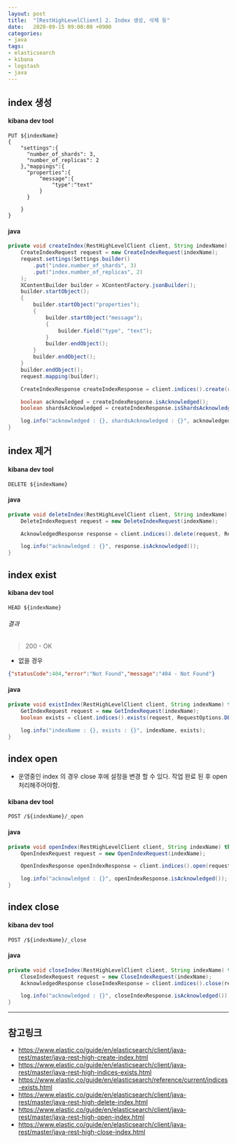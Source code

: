 ```yaml
---
layout: post
title:  "[RestHighLevelClient] 2. Index 생성, 삭제 등"
date:   2020-09-15 09:00:00 +0900
categories:
- java
tags:
- elasticsearch
- kibana
- logstash
- java
---
```


## index 생성
#### kibana dev tool
```
PUT ${indexName}
{
    "settings":{
      "number_of_shards": 3,
      "number_of_replicas": 2
    },"mappings":{
      "properties":{
          "message":{
              "type":"text"
          }
      }
        
    }
}
```

#### java
```java
private void createIndex(RestHighLevelClient client, String indexName) throws IOException {
    CreateIndexRequest request = new CreateIndexRequest(indexName);
    request.settings(Settings.builder()
        .put("index.number_of_shards", 3)
        .put("index.number_of_replicas", 2)
    );
    XContentBuilder builder = XContentFactory.jsonBuilder();
    builder.startObject();
    {
        builder.startObject("properties");
        {
            builder.startObject("message");
            {
                builder.field("type", "text");
            }
            builder.endObject();
        }
        builder.endObject();
    }
    builder.endObject();
    request.mapping(builder);

    CreateIndexResponse createIndexResponse = client.indices().create(request, RequestOptions.DEFAULT);

    boolean acknowledged = createIndexResponse.isAcknowledged();
    boolean shardsAcknowledged = createIndexResponse.isShardsAcknowledged();

    log.info("acknowledged : {}, shardsAcknowledged : {}", acknowledged, shardsAcknowledged);
}
```

## index 제거
#### kibana dev tool
```
DELETE ${indexName}
```

#### java
```java
private void deleteIndex(RestHighLevelClient client, String indexName) throws IOException {
    DeleteIndexRequest request = new DeleteIndexRequest(indexName);

    AcknowledgedResponse response = client.indices().delete(request, RequestOptions.DEFAULT);

    log.info("acknowledged : {}", response.isAcknowledged());
}
```

## index exist
#### kibana dev tool
```
HEAD ${indexName}
```

###### 결과
> 200 - OK

- 없을 경우
```json
{"statusCode":404,"error":"Not Found","message":"404 - Not Found"}
```

#### java
```java
private void existIndex(RestHighLevelClient client, String indexName) throws IOException {
    GetIndexRequest request = new GetIndexRequest(indexName);
    boolean exists = client.indices().exists(request, RequestOptions.DEFAULT);

    log.info("indexName : {}, exists : {}", indexName, exists);
}
```

## index open
- 운영중인 index 의 경우 close 후에 설정을 변경 할 수 있다. 작업 완료 된 후 open 처리해주어야함.
#### kibana dev tool
```
POST /${indexName}/_open
```

#### java
```java
private void openIndex(RestHighLevelClient client, String indexName) throws IOException {
    OpenIndexRequest request = new OpenIndexRequest(indexName);

    OpenIndexResponse openIndexResponse = client.indices().open(request, RequestOptions.DEFAULT);

    log.info("acknowledged : {}", openIndexResponse.isAcknowledged());
}
```

## index close
#### kibana dev tool
```
POST /${indexName}/_close
```
#### java
```java
private void closeIndex(RestHighLevelClient client, String indexName) throws IOException{
    CloseIndexRequest request = new CloseIndexRequest(indexName);
    AcknowledgedResponse closeIndexResponse = client.indices().close(request, RequestOptions.DEFAULT);

    log.info("acknowledged : {}", closeIndexResponse.isAcknowledged());
}
```

---
## 참고링크
- https://www.elastic.co/guide/en/elasticsearch/client/java-rest/master/java-rest-high-create-index.html
- https://www.elastic.co/guide/en/elasticsearch/client/java-rest/master/java-rest-high-indices-exists.html
- https://www.elastic.co/guide/en/elasticsearch/reference/current/indices-exists.html
- https://www.elastic.co/guide/en/elasticsearch/client/java-rest/master/java-rest-high-delete-index.html
- https://www.elastic.co/guide/en/elasticsearch/client/java-rest/master/java-rest-high-open-index.html
- https://www.elastic.co/guide/en/elasticsearch/client/java-rest/master/java-rest-high-close-index.html
